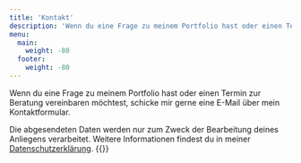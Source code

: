 ```yaml
---
title: 'Kontakt'
description: 'Wenn du eine Frage zu meinem Portfolio hast oder einen Termin zur Beratung vereinbaren möchtest, schicke mir gerne eine E-Mail über mein Kontaktformular'
menu:
  main:
    weight: -80
  footer:
    weight: -80
---
```


Wenn du eine Frage zu meinem Portfolio hast oder einen Termin zur Beratung vereinbaren möchtest, schicke mir gerne eine E-Mail über mein Kontaktformular.

Die abgesendeten Daten werden nur zum Zweck der Bearbeitung deines Anliegens verarbeitet. Weitere Informationen findest du in meiner [Datenschutzerklärung](/pages/datenschutz).
{{<contactform>}}
